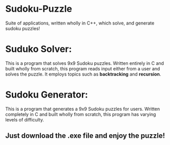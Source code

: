 # Sudoku-Puzzle
Suite of applications, written wholly in C++, which  solve, and generate sudoku puzzles!

# Suduko Solver:
This is a program that solves 9x9 Sudoku puzzles. Written entirely in C and built wholly from scratch, this program reads input either from a user and solves the puzzle. It employs topics such as **backtracking** and **recursion**.

# Sudoku Generator:
This is a program that generates a 9x9 Sudoku puzzles for users. Written completely in C and built wholly from scratch, this program has varying levels of difficulty. 

## Just download the .exe file and enjoy the puzzle!
